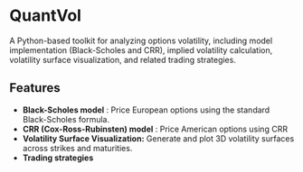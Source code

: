 # QuantVol
A Python-based toolkit for analyzing options volatility, including model implementation (Black-Scholes and CRR), implied volatility calculation, volatility surface visualization, and related trading strategies. 
## Features 
- **Black-Scholes model** : Price European options using the standard Black-Scholes formula.
- **CRR (Cox-Ross-Rubinsten) model** : Price American options using CRR
- **Volatility Surface Visualization:** Generate and plot 3D volatility surfaces across strikes and maturities.
- **Trading strategies**
